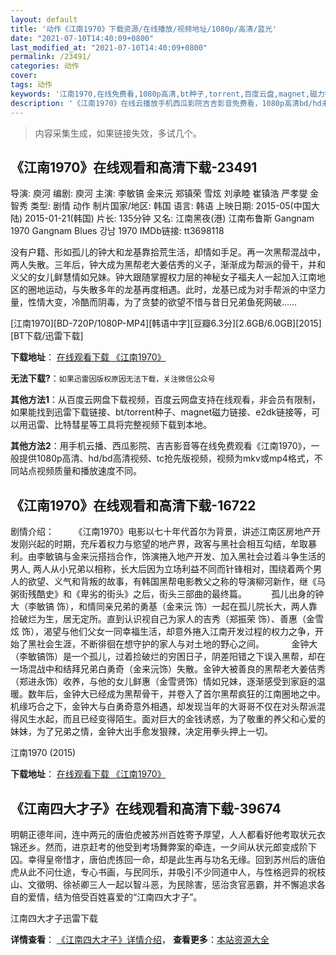 ```yaml
---
layout: default
title: '动作《江南1970》下载资源/在线播放/视频地址/1080p/高清/蓝光'
date: "2021-07-10T14:40:09+0800"
last_modified_at: "2021-07-10T14:40:09+0800"
permalink: /23491/
categories: 动作
cover:
tags: 动作
keywords: '江南1970,在线免费看,1080p高清,bt种子,torrent,百度云盘,magnet,磁力链,迅雷下载资源'
description: '《江南1970》在线云播放手机西瓜影院吉吉影音免费看，1080p高清bd/hd未删减完整版和tc抢先枪版，mkv/mp4格式，附带bt/torrent种子、magnet/磁力链、百度云盘、网盘资源迅雷下载链接'
---
```


>内容采集生成，如果链接失效，多试几个。


## 《江南1970》在线观看和高清下载-23491

导演: 庾河 编剧: 庾河 主演: 李敏镐 金来沅 郑镇荣 雪炫 刘承睦 崔镇浩 严孝燮 金智秀 类型: 剧情 动作 制片国家/地区: 韩国 语言: 韩语 上映日期: 2015-05(中国大陆) 2015-01-21(韩国) 片长: 135分钟 又名: 江南黑夜(港) 江南布鲁斯 Gangnam 1970 Gangnam Blues 강남 1970 IMDb链接: tt3698118

没有户籍、形如孤儿的钟大和龙基靠拾荒生活，却情如手足。再一次黑帮混战中，两人失散。三年后，钟大成为黑帮老大姜佶秀的义子，渐渐成为帮派的骨干，并和义父的女儿鲜慧情如兄妹。钟大跟随掌握权力层的神秘女子福夫人一起加入江南地区的圈地运动，与失散多年的龙基再度相遇。此时，龙基已成为对手帮派的中坚力量，性情大变，冷酷而阴毒，为了贪婪的欲望不惜与昔日兄弟鱼死网破……


[江南1970][BD-720P/1080P-MP4][韩语中字][豆瓣6.3分][2.6GB/6.0GB][2015][BT下载/迅雷下载]

**下载地址**： [在线观看下载 《江南1970》](https://www.btdx8.com/torrent/gangnam_1970_2015.html) 


**无法下载?**：`如果迅雷因版权原因无法下载，关注微信公众号 `

**其他方法1**：从百度云网盘下载视频，百度云网盘支持在线观看，非会员有限制，如果能找到迅雷下载链接、bt/torrent种子、magnet磁力链接、e2dk链接等，可以用迅雷、比特彗星等工具将完整视频下载到本地。

**其他方法2**：用手机云播、西瓜影院、吉吉影音等在线免费观看《江南1970》，一般提供1080p高清、hd/bd高清视频、tc抢先版视频，视频为mkv或mp4格式，不同站点视频质量和播放速度不同。


## 《江南1970》在线观看和高清下载-16722

剧情介绍：        《江南1970》电影以七十年代首尔为背景，讲述江南区房地产开发刚兴起的时期，充斥着权力与慾望的地产界，政客与黑社会相互勾结，牟取暴利。由李敏镐与金来沅搭挡合作，饰演捲入地产开发、加入黑社会过着斗争生活的男人, 两人从小兄弟以相称，长大后因为立场利益不同而针锋相对，围绕着两个男人的欲望、义气和背叛的故事，有韩国黑帮电影教父之称的导演柳河新作，继《马粥街残酷史》和《卑劣的街头》之后，街头三部曲的最终篇。            孤儿出身的钟大（李敏镐 饰），和情同亲兄弟的勇基（金来沅 饰）一起在孤儿院长大，两人靠捡破烂为生，居无定所。直到认识视自己为家人的吉秀（郑振荣 饰）、善惠（金雪炫 饰），渴望与他们父女一同幸福生活，却意外捲入江南开发过程的权力之争，开始了黑社会生涯，不断徘徊在想守护的家人与对土地的野心之间。             金钟大（李敏镐饰）是一个孤儿，过着捡破烂的穷困日子，阴差阳错之下误入黑帮，却在一场混战中和结拜兄弟白勇奇（金来沅饰）失散。金钟大被善良的黑帮老大姜佶秀（郑进永饰）收养，与他的女儿鲜惠（金雪贤饰）情如兄妹，逐渐感受到家庭的温暖。数年后，金钟大已经成为黑帮骨干，并卷入了首尔黑帮疯狂的江南圈地之中。机缘巧合之下，金钟大与白勇奇意外相遇，却发现当年的大哥哥不仅在对头帮派混得风生水起，而且已经变得陌生。面对巨大的金钱诱惑，为了敬重的养父和心爱的妹妹，为了兄弟之情，金钟大出手愈发狠辣，决定用拳头押上一切。


江南1970 (2015)

**下载地址**： [在线观看下载 《江南1970》](https://www.btbtdy.me/btdy/dy371.html) 


## 《江南四大才子》在线观看和高清下载-39674

明朝正德年间，连中两元的唐伯虎被苏州百姓寄予厚望，人人都看好他考取状元衣锦还乡。然而，进京赶考的他受到考场舞弊案的牵连，一夕间从状元郎变成阶下囚。幸得皇帝惜才，唐伯虎拣回一命，却是此生再与功名无缘。回到苏州后的唐伯虎从此不问仕途，专心书画，与民同乐，并吸引不少同道中人，与性格迥异的祝枝山、文徵明、徐祯卿三人一起以智斗恶，为民除害，惩治贪官恶霸，并不懈追求各自的爱情，结为倍受百姓喜爱的&ldquo;江南四大才子”。<br />


江南四大才子迅雷下载

**详情查看**： [《江南四大才子》详情介绍](/movie/39674/)， **查看更多**：[本站资源大全](/movie/t/all/)

